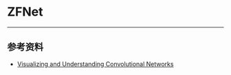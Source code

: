 # ZFNet

---
## 参考资料
- [Visualizing and Understanding Convolutional Networks](https://arxiv.org/abs/1311.2901)